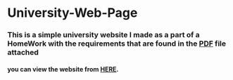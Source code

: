 # University-Web-Page
### This is a simple university website I made as a part of a **HomeWork**  with the requirements that are found in the [PDF](https://github.com/RadwanH/University-Web-Page/blob/main/BIM222_HW1.pdf) file attached  ###

#### you can view the website from [**HERE**](https://radwanh.github.io/University-Web-Page/).
